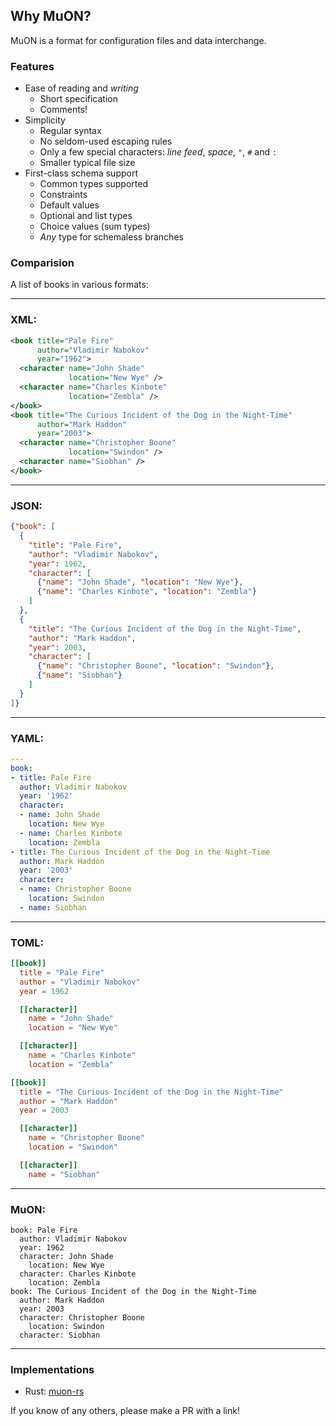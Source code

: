 ## Why MuON?

MuON is a format for configuration files and data interchange.

### Features

* Ease of reading and *writing*
  * Short specification
  * Comments!
* Simplicity
  * Regular syntax
  * No seldom-used escaping rules
  * Only a few special characters: *line feed*, *space*, `"`, `#` and `:`
  * Smaller typical file size
* First-class schema support
  * Common types supported
  * Constraints
  * Default values
  * Optional and list types
  * Choice values (sum types)
  * _Any_ type for schemaless branches

### Comparision

A list of books in various formats:

----
### XML:
```xml
<book title="Pale Fire"
      author="Vladimir Nabokov"
      year="1962">
  <character name="John Shade"
             location="New Wye" />
  <character name="Charles Kinbote"
             location="Zembla" />
</book>
<book title="The Curious Incident of the Dog in the Night-Time"
      author="Mark Haddon"
      year="2003">
  <character name="Christopher Boone"
             location="Swindon" />
  <character name="Siobhan" />
</book>
```
----
### JSON:
```json
{"book": [
  {
    "title": "Pale Fire",
    "author": "Vladimir Nabokov",
    "year": 1962,
    "character": [
      {"name": "John Shade", "location": "New Wye"},
      {"name": "Charles Kinbote", "location": "Zembla"}
    ]
  },
  {
    "title": "The Curious Incident of the Dog in the Night-Time",
    "author": "Mark Haddon",
    "year": 2003,
    "character": [
      {"name": "Christopher Boone", "location": "Swindon"},
      {"name": "Siobhan"}
    ]
  }
]}
```
----
### YAML:
```yaml
---
book:
- title: Pale Fire
  author: Vladimir Nabokov
  year: '1962'
  character:
  - name: John Shade
    location: New Wye
  - name: Charles Kinbote
    location: Zembla
- title: The Curious Incident of the Dog in the Night-Time
  author: Mark Haddon
  year: '2003'
  character:
  - name: Christopher Boone
    location: Swindon
  - name: Siobhan
```
----
### TOML:
```toml
[[book]]
  title = "Pale Fire"
  author = "Vladimir Nabokov"
  year = 1962

  [[character]]
    name = "John Shade"
    location = "New Wye"

  [[character]]
    name = "Charles Kinbote"
    location = "Zembla"

[[book]]
  title = "The Curious Incident of the Dog in the Night-Time"
  author = "Mark Haddon"
  year = 2003

  [[character]]
    name = "Christopher Boone"
    location = "Swindon"

  [[character]]
    name = "Siobhan"
```
----
### MuON:
```muon
book: Pale Fire
  author: Vladimir Nabokov
  year: 1962
  character: John Shade
    location: New Wye
  character: Charles Kinbote
    location: Zembla
book: The Curious Incident of the Dog in the Night-Time
  author: Mark Haddon
  year: 2003
  character: Christopher Boone
    location: Swindon
  character: Siobhan
```
----

### Implementations

* Rust: [muon-rs](https://github.com/muon-data/muon-rs)

If you know of any others, please make a PR with a link!
